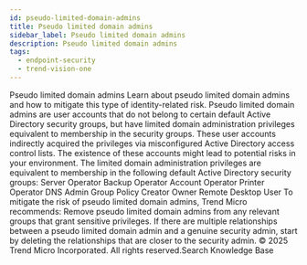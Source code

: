 ```yaml
---
id: pseudo-limited-domain-admins
title: Pseudo limited domain admins
sidebar_label: Pseudo limited domain admins
description: Pseudo limited domain admins
tags:
  - endpoint-security
  - trend-vision-one
---
```


 Pseudo limited domain admins Learn about pseudo limited domain admins and how to mitigate this type of identity-related risk. Pseudo limited domain admins are user accounts that do not belong to certain default Active Directory security groups, but have limited domain administration privileges equivalent to membership in the security groups. These user accounts indirectly acquired the privileges via misconfigured Active Directory access control lists. The existence of these accounts might lead to potential risks in your environment. The limited domain administration privileges are equivalent to membership in the following default Active Directory security groups: Server Operator Backup Operator Account Operator Printer Operator DNS Admin Group Policy Creator Owner Remote Desktop User To mitigate the risk of pseudo limited domain admins, Trend Micro recommends: Remove pseudo limited domain admins from any relevant groups that grant sensitive privileges. If there are multiple relationships between a pseudo limited domain admin and a genuine security admin, start by deleting the relationships that are closer to the security admin. © 2025 Trend Micro Incorporated. All rights reserved.Search Knowledge Base
